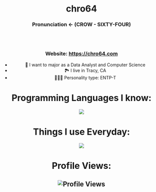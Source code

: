 <center>
<div align="center">
	<h1>
		chro64
	</h1>
	 <h3>
		  Pronunciation <- (CROW - SIXTY-FOUR)
	 </h3>
</div>

<br />

<br />

### Website: https://chro64.com

- 🔭 I want to major as a Data Analyst and Computer Science
- 🏞️ I live in Tracy, CA
- 🧑‍🤝‍🧑 Personality type: ENTP-T

# Programming Languages I know:
<p align="center">
	<a href="https://skillicons.dev">
		<img
			src="https://skillicons.dev/icons?i=html,css,js,python&theme=dark"
		/>
	</a>
</p>

# Things I use Everyday:
<p align="center">
	<a href="https://skillicons.dev">
		<img
			src="https://skillicons.dev/icons?i=apple,discord,git,github,pycharm,vercel,vscode,windows"
		/>
	</a>
</p>

# Profile Views:
<h2 align="center">
	<div>
		<img
			src="https://komarev.com/ghpvc/?username=chrozix&color=979797&style=for-the-badge&label=Profile+Views"
			alt="Profile Views"
		/>
	</div>
</h2>
